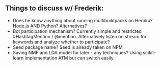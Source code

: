 ## Things to discuss w/ Frederik:
- Does he know anything about running multibuildpacks on Heroku? Node.js AND Python? Alternatives?
- Bot participation mechanism? Currently simple and restricted #HashtagMention / @mention. Alternatively listen on stream for keywords and analyze whether to participate?
- Seed package name? Seed is already taken on NPM
- Saving NMF and LDA model for later - any techniques? Using scikit-learn implementation ATM but can switch easily.